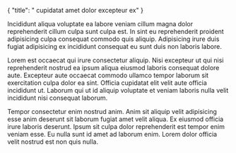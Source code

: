 {
  "title": " cupidatat amet dolor excepteur ex"
}

Incididunt aliqua voluptate ea labore veniam cillum magna dolor reprehenderit cillum culpa sunt culpa est. In sint eu reprehenderit proident adipisicing culpa consequat commodo quis aliquip. Adipisicing irure duis fugiat adipisicing ex incididunt consequat eu sunt duis non laboris labore.

Lorem est occaecat qui irure consectetur aliquip. Nisi excepteur ut qui nisi reprehenderit nostrud ea ipsum aliqua eiusmod laboris consequat dolore aute. Excepteur aute occaecat commodo ullamco tempor laborum sit exercitation culpa dolor ea sint. Officia cupidatat elit velit aute officia incididunt ut. Laborum qui ut id aliquip voluptate et veniam laboris nulla velit incididunt nisi consequat laborum.

Tempor consectetur enim nostrud anim. Anim sit aliquip velit adipisicing esse anim deserunt sit laborum fugiat amet velit aliqua. Ex eiusmod officia irure laboris deserunt. Ipsum sit culpa dolor reprehenderit est tempor enim veniam esse. Eu nulla sunt id amet ad laborum enim. Lorem dolor officia velit nostrud est non quis nulla.